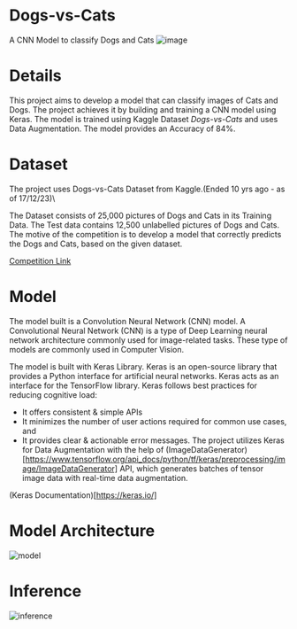 # Dogs-vs-Cats
A CNN Model to classify Dogs and Cats
![image](https://miro.medium.com/v2/resize:fit:1400/1*EvMbMNRHm_aOf1n4tDO1Xg.jpeg)

# Details
This project aims to develop a model that can classify images of Cats and Dogs. The project achieves it by building and training a CNN model using Keras. The model is trained using Kaggle Dataset *Dogs-vs-Cats* and uses Data Augmentation. The model provides an Accuracy of 84%.

# Dataset
The project uses Dogs-vs-Cats Dataset from Kaggle.(Ended 10 yrs ago - as of 17/12/23)\

The Dataset consists of 25,000 pictures of Dogs and Cats in its Training Data. The Test data contains 12,500 unlabelled pictures of Dogs and Cats. The motive of the competition is to develop a model that correctly predicts the Dogs and Cats, based on the given dataset.

[Competition Link](https://www.kaggle.com/competitions/dogs-vs-cats)

# Model
The model built is a Convolution Neural Network (CNN) model. A Convolutional Neural Network (CNN) is a type of Deep Learning neural network architecture commonly used for image-related tasks. These type of models are commonly used in Computer Vision. 

The model is built with Keras Library. Keras is an open-source library that provides a Python interface for artificial neural networks. Keras acts as an interface for the TensorFlow library. Keras follows best practices for reducing cognitive load: 
  *  It offers consistent & simple APIs
  *  It minimizes the number of user actions required for common use cases, and 
  *  It provides clear & actionable error messages.
The project utilizes Keras for Data Augmentation with the help of (ImageDataGenerator)[https://www.tensorflow.org/api_docs/python/tf/keras/preprocessing/image/ImageDataGenerator] API, which generates batches of tensor image data with real-time data augmentation.

(Keras Documentation)[https://keras.io/]

# Model Architecture
![model](https://github.com/LogeswaranSR/Dogs-vs-Cats/assets/131794661/5bcded4b-e712-411a-aff0-c78a8cae32e0)

# Inference
![inference](https://github.com/LogeswaranSR/Dogs-vs-Cats/assets/131794661/75c76940-5656-4989-85d3-6216a8a72b45)
